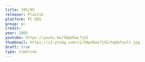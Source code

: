 ```yaml
---
title: 195/95
releaser: Plastik
platform: PC DOS
group: pc
credit:
year: 2005
youtube: https://youtu.be/5ApVEwL7jGI
thumbnail: https://i3.ytimg.com/vi/5ApVEwL7jGI/hqdefault.jpg
draft: true
type: timeline
---
```


